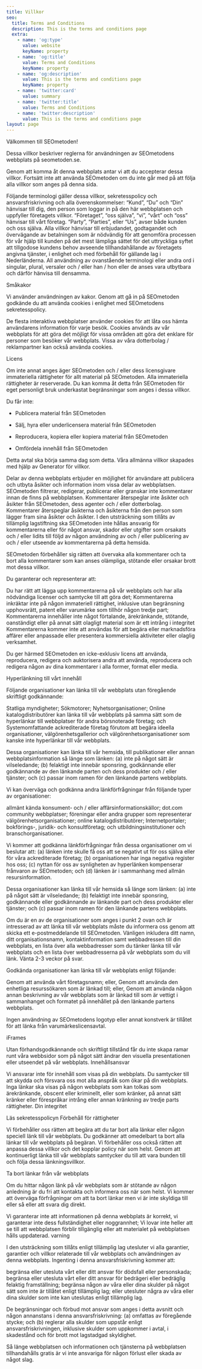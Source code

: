 ```yaml
---
title: Villkor
seo:
  title: Terms and Conditions
  description: This is the terms and conditions page
  extra:
    - name: 'og:type'
      value: website
      keyName: property
    - name: 'og:title'
      value: Terms and Conditions
      keyName: property
    - name: 'og:description'
      value: This is the terms and conditions page
      keyName: property
    - name: 'twitter:card'
      value: summary
    - name: 'twitter:title'
      value: Terms and Conditions
    - name: 'twitter:description'
      value: This is the terms and conditions page
layout: page
---
```

Välkommen till SEOmetoden!

Dessa villkor beskriver reglerna för användningen av SEOmetodens webbplats på seometoden.se.

Genom att komma åt denna webbplats antar vi att du accepterar dessa 
villkor. Fortsätt inte att använda SEOmetoden om du inte går med på att 
följa alla villkor som anges på denna sida.

Följande terminologi gäller dessa villkor, sekretesspolicy och 
ansvarsfriskrivning och alla överenskommelser: “Kund”, “Du” och “Din” 
hänvisar till dig, den person som loggar in på den här webbplatsen och 
uppfyller företagets villkor. “Företaget”, “oss själva”, “vi”, “vårt” 
och “oss” hänvisar till vårt företag. “Party”, “Parties”, eller “Us”, 
avser både kunden och oss själva. Alla villkor hänvisar till 
erbjudandet, godtagandet och övervägande av betalningen som är nödvändig
 för att genomföra processen för vår hjälp till kunden på det mest 
lämpliga sättet för det uttryckliga syftet att tillgodose kundens behov 
avseende tillhandahållande av företagets angivna tjänster, i enlighet 
och med förbehåll för gällande lag i Nederländerna. All användning av 
ovanstående terminologi eller andra ord i singular, plural, versaler och
 / eller han / hon eller de anses vara utbytbara och därför hänvisa till
 densamma.

Småkakor

Vi använder användningen av kakor. Genom att gå in på SEOmetoden 
godkände du att använda cookies i enlighet med SEOmetodens 
sekretesspolicy.

De flesta interaktiva webbplatser använder cookies för att låta oss 
hämta användarens information för varje besök. Cookies används av vår 
webbplats för att göra det möjligt för vissa områden att göra det 
enklare för personer som besöker vår webbplats. Vissa av våra 
dotterbolag / reklampartner kan också använda cookies.

Licens

Om inte annat anges äger SEOmetoden och / eller dess licensgivare 
immateriella rättigheter för allt material på SEOmetoden. Alla 
immateriella rättigheter är reserverade. Du kan komma åt detta från 
SEOmetoden för eget personligt bruk underkastat begränsningar som anges i
 dessa villkor.

Du får inte:

*   Publicera material från SEOmetoden

*   Sälj, hyra eller underlicensera material från SEOmetoden

*   Reproducera, kopiera eller kopiera material från SEOmetoden

*   Omfördela innehåll från SEOmetoden

Detta avtal ska börja samma dag som detta. Våra allmänna villkor skapades med hjälp av Generator för villkor.

Delar av denna webbplats erbjuder en möjlighet för användare att 
publicera och utbyta åsikter och information inom vissa delar av 
webbplatsen. SEOmetoden filtrerar, redigerar, publicerar eller granskar 
inte kommentarer innan de finns på webbplatsen. Kommentarer återspeglar 
inte åsikter och åsikter från SEOmetoden, dess agenter och / eller 
dotterbolag. Kommentarer återspeglar åsikterna och åsikterna från den 
person som lägger fram sina åsikter och åsikter. I den utsträckning som 
tillåts av tillämplig lagstiftning ska SEOmetoden inte hållas ansvarig 
för kommentarerna eller för något ansvar, skador eller utgifter som 
orsakats och / eller lidits till följd av någon användning av och / 
eller publicering av och / eller utseende av kommentarerna på detta 
hemsida.

SEOmetoden förbehåller sig rätten att övervaka alla kommentarer och 
ta bort alla kommentarer som kan anses olämpliga, stötande eller orsakar
 brott mot dessa villkor.

Du garanterar och representerar att:

Du har rätt att lägga upp kommentarerna på vår webbplats och har alla
 nödvändiga licenser och samtycke till att göra det;
Kommentarerna inkräktar inte på någon immateriell rättighet, inklusive 
utan begränsning upphovsrätt, patent eller varumärke som tillhör någon 
tredje part;
Kommentarerna innehåller inte något förtalande, ärekränkande, stötande, 
oanständigt eller på annat sätt olagligt material som är ett intrång i 
integritet
Kommentarerna kommer inte att användas för att begära eller marknadsföra
 affärer eller anpassade eller presentera kommersiella aktiviteter eller
 olaglig verksamhet.

Du ger härmed SEOmetoden en icke-exklusiv licens att använda, 
reproducera, redigera och auktorisera andra att använda, reproducera och
 redigera någon av dina kommentarer i alla former, format eller media.

Hyperlänkning till vårt innehåll

Följande organisationer kan länka till vår webbplats utan föregående skriftligt godkännande:

Statliga myndigheter;
Sökmotorer;
Nyhetsorganisationer;
Online katalogdistributörer kan länka till vår webbplats på samma sätt 
som de hyperlänkar till webbplatser för andra börsnoterade företag; och
Systemomfattande ackrediterade företag förutom att begära ideella 
organisationer, välgörenhetsgallerior och välgörenhetsorganisationer som
 kanske inte hyperlänkar till vår webbplats.

Dessa organisationer kan länka till vår hemsida, till publikationer 
eller annan webbplatsinformation så länge som länken: (a) inte på något 
sätt är vilseledande; (b) felaktigt inte innebär sponsring, godkännande 
eller godkännande av den länkande parten och dess produkter och / eller 
tjänster; och (c) passar inom ramen för den länkande partens webbplats.

Vi kan överväga och godkänna andra länkförfrågningar från följande typer av organisationer:

allmänt kända konsument- och / eller affärsinformationskällor;
dot.com community webbplatser;
föreningar eller andra grupper som representerar välgörenhetsorganisationer;
online katalogdistributörer;
Internetportaler;
bokförings-, juridik- och konsultföretag; och
utbildningsinstitutioner och branschorganisationer.

Vi kommer att godkänna länkförfrågningar från dessa organisationer om
 vi beslutar att: (a) länken inte skulle få oss att se negativt ut för 
oss själva eller för våra ackrediterade företag; (b) organisationen har 
inga negativa register hos oss; (c) nyttan för oss av synligheten av 
hyperlänken kompenserar frånvaron av SEOmetoden; och (d) länken är i 
sammanhang med allmän resursinformation.

Dessa organisationer kan länka till vår hemsida så länge som länken: 
(a) inte på något sätt är vilseledande; (b) felaktigt inte innebär 
sponsring, godkännande eller godkännande av länkande part och dess 
produkter eller tjänster; och (c) passar inom ramen för den länkande 
partens webbplats.

Om du är en av de organisationer som anges i punkt 2 ovan och är 
intresserad av att länka till vår webbplats måste du informera oss genom
 att skicka ett e-postmeddelande till SEOmetoden. Vänligen inkludera 
ditt namn, ditt organisationsnamn, kontaktinformation samt webbadressen 
till din webbplats, en lista över alla webbadresser som du tänker länka 
till vår webbplats och en lista över webbadresserna på vår webbplats som
 du vill länk. Vänta 2-3 veckor på svar.

Godkända organisationer kan länka till vår webbplats enligt följande:

Genom att använda vårt företagsnamn; eller,
Genom att använda den enhetliga resurssökaren som är länkad till; eller,
Genom att använda någon annan beskrivning av vår webbplats som är länkad
 till som är vettigt i sammanhanget och formatet på innehållet på den 
länkande partens webbplats.

Ingen användning av SEOmetodens logotyp eller annat konstverk är tillåtet för att länka från varumärkeslicensavtal.

iFrames

Utan förhandsgodkännande och skriftligt tillstånd får du inte skapa 
ramar runt våra webbsidor som på något sätt ändrar den visuella 
presentationen eller utseendet på vår webbplats.
Innehållsansvar

Vi ansvarar inte för innehåll som visas på din webbplats. Du 
samtycker till att skydda och försvara oss mot alla anspråk som ökar på 
din webbplats. Inga länkar ska visas på någon webbplats som kan tolkas 
som ärekränkande, obscent eller kriminellt, eller som kränker, på annat 
sätt kränker eller förespråkar intrång eller annan kränkning av tredje 
parts rättigheter.
Din integritet

Läs sekretesspolicyn
Förbehåll för rättigheter

Vi förbehåller oss rätten att begära att du tar bort alla länkar 
eller någon speciell länk till vår webbplats. Du godkänner att 
omedelbart ta bort alla länkar till vår webbplats på begäran. Vi 
förbehåller oss också rätten att anpassa dessa villkor och det kopplar 
policy när som helst. Genom att kontinuerligt länka till vår webbplats 
samtycker du till att vara bunden till och följa dessa länkningsvillkor.

Ta bort länkar från vår webbplats

Om du hittar någon länk på vår webbplats som är stötande av någon 
anledning är du fri att kontakta och informera oss när som helst. Vi 
kommer att överväga förfrågningar om att ta bort länkar men vi är inte 
skyldiga till eller så eller att svara dig direkt.

Vi garanterar inte att informationen på denna webbplats är korrekt, 
vi garanterar inte dess fullständighet eller noggrannhet; Vi lovar inte 
heller att se till att webbplatsen förblir tillgänglig eller att 
materialet på webbplatsen hålls uppdaterad.
varning

I den utsträckning som tillåts enligt tillämplig lag utesluter vi 
alla garantier, garantier och villkor relaterade till vår webbplats och 
användningen av denna webbplats. Ingenting i denna ansvarsfriskrivning 
kommer att:

begränsa eller utesluta vårt eller ditt ansvar för dödsfall eller personskada;
begränsa eller utesluta vårt eller ditt ansvar för bedrägeri eller bedräglig felaktig framställning;
begränsa någon av våra eller dina skulder på något sätt som inte är tillåtet enligt tillämplig lag; eller
utesluter några av våra eller dina skulder som inte kan uteslutas enligt tillämplig lag.

De begränsningar och förbud mot ansvar som anges i detta avsnitt och 
någon annanstans i denna ansvarsfriskrivning: (a) omfattas av föregående
 stycke; och (b) reglerar alla skulder som uppstår enligt 
ansvarsfriskrivningen, inklusive skulder som uppkommer i avtal, i 
skadestånd och för brott mot lagstadgad skyldighet.

Så länge webbplatsen och informationen och tjänsterna på webbplatsen 
tillhandahålls gratis är vi inte ansvariga för någon förlust eller skada
 av något slag.

